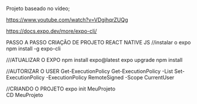 Projeto baseado no vídeo;

https://www.youtube.com/watch?v=VDgihqrZUQg

https://docs.expo.dev/more/expo-cli/

PASSO A PASSO CRIAÇÃO DE PROJETO REACT NATIVE JS
//instalar o expo
 npm install -g expo-cli

///ATUALIZAR O EXPO
npm install expo@latest
expo upgrade
npm install

//AUTORIZAR O USER
 Get-ExecutionPolicy 
 Get-ExecutionPolicy -List
 Set-ExecutionPolicy -ExecutionPolicy RemoteSigned -Scope CurrentUser

//CRIANDO O PROJETO
expo init MeuProjeto     
CD MeuProjeto
     
